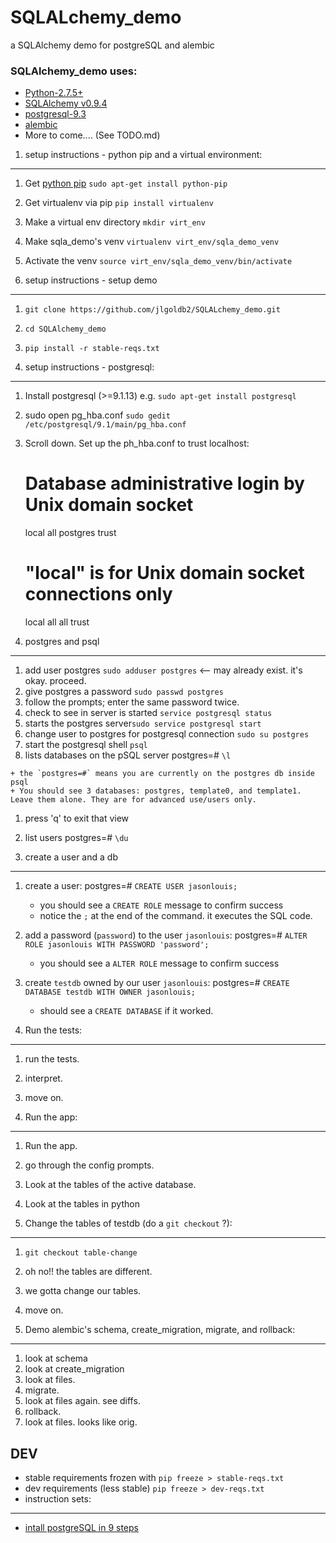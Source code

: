 SQLALchemy_demo
===============

a SQLAlchemy demo for postgreSQL and alembic

### SQLAlchemy_demo uses:

+ [Python-2.7.5+](https://www.python.org/download/releases/2.7.5 "Python") 
+ [SQLAlchemy v0.9.4 ](http://docs.sqlalchemy.org/en/rel_0_9/ "SQLAlchemy")
+ [postgresql-9.3](http://www.postgresql.org/download/linux/debian/ "postgres")
+ [alembic](http://alembic.readthedocs.org/en/latest/ "alembic")
+ More to come.... (See TODO.md)


1. setup instructions - python pip and a virtual environment:
---------------
  1. Get [python pip](http://pip.readthedocs.org/en/latest/installing.html "pip") `sudo apt-get install python-pip`
  1. Get virtualenv via pip `pip install virtualenv`
  1. Make a virtual env directory `mkdir virt_env`
  1. Make sqla_demo's venv `virtualenv virt_env/sqla_demo_venv`
  1. Activate the venv `source virt_env/sqla_demo_venv/bin/activate` 

2. setup instructions - setup demo
-------------
  1. `git clone https://github.com/jlgoldb2/SQLALchemy_demo.git`
  1. `cd SQLAlchemy_demo`
  1. `pip install -r stable-reqs.txt`




3. setup instructions - postgresql:
---------------
  1. Install postgresql (>=9.1.13) e.g. `sudo apt-get install postgresql`
  1. sudo open pg_hba.conf `sudo gedit /etc/postgresql/9.1/main/pg_hba.conf`
  1. Scroll down. Set up the ph_hba.conf to trust localhost:

        # Database administrative login by Unix domain socket
        local   all     postgres                         trust
        
        # "local" is for Unix domain socket connections only
        local   all     all                             trust

    

        
  

4. postgres and psql
---------------
  1.  add user postgres `sudo adduser postgres`  <-- may already exist. it's okay. proceed.
  1. give postgres a password `sudo passwd postgres`
  1. follow the prompts; enter the same password twice.
  1. check to see in server is started `service postgresql status`
  1. starts the postgres server`sudo service postgresql start` 
  1. change user to postgres for postgresql connection `sudo su postgres`
  1. start the postgresql shell `psql`
  1. lists databases on the pSQL server postgres=# `\l`

    + the `postgres=#` means you are currently on the postgres db inside psql
    + You should see 3 databases: postgres, template0, and template1. Leave them alone. They are for advanced use/users only.
  
  1. press 'q' to exit that view
  1. list users postgres=# `\du`


5. create a user and a db
-----------

  1. create a user: postgres=# `CREATE USER jasonlouis;`
      + you should see a `CREATE ROLE` message to confirm success
      + notice the `;` at the end of the command. it executes the SQL code.
  1. add a password (`password`) to the user `jasonlouis`: postgres=# `ALTER ROLE jasonlouis WITH PASSWORD 'password';`
      + you should see a `ALTER ROLE` message to confirm success
  1. create `testdb` owned by our user `jasonlouis`: postgres=# `CREATE DATABASE testdb WITH OWNER jasonlouis;`
      + should see a `CREATE DATABASE` if it worked.

6. Run the tests:
----------
  1. run the tests.
  1. interpret.
  1. move on.

7. Run the app: 
------------
  1. Run the app.
  1. go through the config prompts.
  1. Look at the tables of the active database.
  1. Look at the tables in python

8. Change the tables of testdb (do a `git checkout` ?):
------------
  1. `git checkout table-change`
  1. oh no!! the tables are different. 
  1. we gotta change our tables.
  1. move on.

9. Demo alembic's schema, create_migration, migrate, and rollback:
------
  1. look at schema
  1. look at create_migration
  1. look at files.
  1. migrate.
  1. look at files again. see diffs.
  1. rollback.
  1. look at files. looks like orig.





DEV
------ 
+ stable requirements frozen with `pip freeze > stable-reqs.txt`
+ dev requirements (less stable)  `pip freeze > dev-reqs.txt`
+ instruction sets:
-------
  + [intall postgreSQL in 9 steps](http://www.thegeekstuff.com/2009/04/linux-postgresql-install-and-configure-from-source/ "postgresql install")